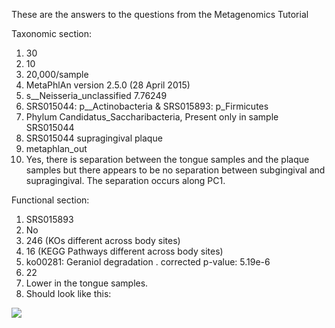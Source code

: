 These are the answers to the questions from the Metagenomics Tutorial

Taxonomic section:

1. 30
2. 10
3. 20,000/sample
4. MetaPhlAn version 2.5.0 (28 April 2015)
5. s__Neisseria_unclassified	7.76249
6. SRS015044: p__Actinobacteria & SRS015893: p_Firmicutes
7. Phylum Candidatus_Saccharibacteria, Present only in sample SRS015044
8. SRS015044 supragingival plaque
9. metaphlan_out
10. Yes, there is separation between the tongue samples and the plaque samples but there appears to be no separation between subgingival and supragingival. The separation occurs along PC1.

  
Functional section:

1. SRS015893
2. No
3. 246 (KOs different across body sites)
4. 16 (KEGG Pathways different across body sites)
5. ko00281: Geraniol degradation . corrected p-value: 5.19e-6
6. 22
7. Lower in the tongue samples.
8. Should look like this:

![](https://www.dropbox.com/s/1f6hd9fse1i68oj/STAMP_pathways.png?raw=1)

